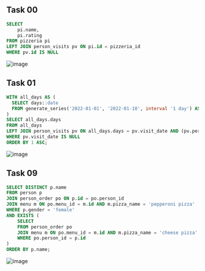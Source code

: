 ## Task 00
```sql
SELECT
	pi.name,
	pi.rating
FROM pizzeria pi
LEFT JOIN person_visits pv ON pi.id = pizzeria_id 
WHERE pv.id IS NULL
```
![image](https://github.com/ngllsq/sql_projects/assets/114596475/6e4f28c6-6fca-4b83-8d4b-b64c077f26b8)

## Task 01
```sql
WITH all_days AS (
  SELECT days::date 
  FROM generate_series('2022-01-01', '2022-01-10', interval '1 day') AS days
)
SELECT all_days.days 
FROM all_days
LEFT JOIN person_visits pv ON all_days.days = pv.visit_date AND (pv.person_id = 1 OR pv.person_id = 2)
WHERE pv.visit_date IS NULL
ORDER BY 1 ASC;
```
![image](https://github.com/ngllsq/sql_projects/assets/114596475/08134e2a-867b-4762-a3da-864933a06edb)

## Task 09
```sql
SELECT DISTINCT p.name
FROM person p
JOIN person_order po ON p.id = po.person_id
JOIN menu m ON po.menu_id = m.id AND m.pizza_name = 'pepperoni pizza'
WHERE p.gender = 'female' 
AND EXISTS (
    SELECT 
    FROM person_order po
    JOIN menu m ON po.menu_id = m.id AND m.pizza_name = 'cheese pizza'
    WHERE po.person_id = p.id
)
ORDER BY p.name;
```
![image](https://github.com/ngllsq/sql_projects/assets/114596475/6520b13d-6ba0-45de-a10f-53caea625676)

